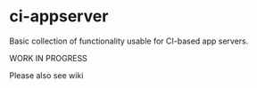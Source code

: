 ci-appserver
============

Basic collection of functionality usable for CI-based app servers.

WORK IN PROGRESS

Please also see wiki

